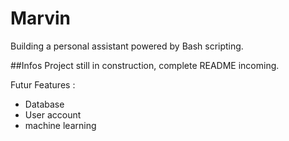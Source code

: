 # Marvin
Building a personal assistant powered by Bash scripting.


##Infos
Project still in construction, complete README incoming.

Futur Features :
- Database
- User account
- machine learning
